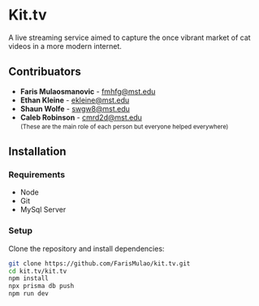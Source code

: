 # Kit.tv

A live streaming service aimed to capture the once vibrant market of cat videos in a more modern internet.

## Contribuators

- **Faris Mulaosmanovic** - [fmhfg@mst.edu](mailto:fmhfg@mst.edu)
- **Ethan Kleine** - [ekleine@mst.edu](mailto:ekleine@mst.edu)
- **Shaun Wolfe** - [swgw8@mst.edu](mailto:swgw8@mst.edu)
- **Caleb Robinson** - [cmrd2d@mst.edu](mailto:cmrd2d@mst.edu)  
<small>(These are the main role of each person but everyone helped everywhere)</small>

## Installation

### Requirements

- Node
- Git
- MySql Server

### Setup

Clone the repository and install dependencies:

```bash
git clone https://github.com/FarisMulao/kit.tv.git
cd kit.tv/kit.tv
npm install
npx prisma db push
npm run dev

